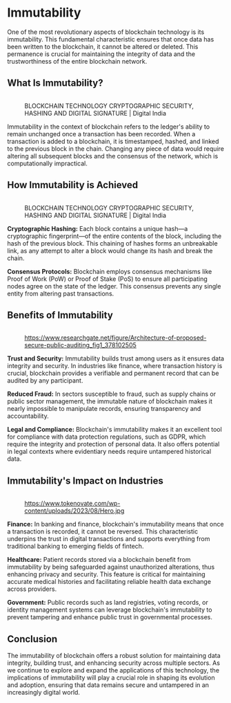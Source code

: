 # Immutability

One of the most revolutionary aspects of blockchain technology is its immutability. This fundamental characteristic ensures that once data has been written to the blockchain, it cannot be altered or deleted. This permanence is crucial for maintaining the integrity of data and the trustworthiness of the entire blockchain network.

## **What Is Immutability?**

<figure><img src="../../../.gitbook/assets/Screenshot 2024-05-10 at 10.19.23 PM.png" alt=""><figcaption><p>BLOCKCHAIN TECHNOLOGY CRYPTOGRAPHIC SECURITY, HASHING AND DIGITAL SIGNATURE | Digital India</p></figcaption></figure>

Immutability in the context of blockchain refers to the ledger's ability to remain unchanged once a transaction has been recorded. When a transaction is added to a blockchain, it is timestamped, hashed, and linked to the previous block in the chain. Changing any piece of data would require altering all subsequent blocks and the consensus of the network, which is computationally impractical.

## How Immutability is Achieved

<figure><img src="../../../.gitbook/assets/Screenshot 2024-05-10 at 10.19.49 PM.png" alt=""><figcaption><p>BLOCKCHAIN TECHNOLOGY CRYPTOGRAPHIC SECURITY, HASHING AND DIGITAL SIGNATURE | Digital India</p></figcaption></figure>

**Cryptographic Hashing:** Each block contains a unique hash—a cryptographic fingerprint—of the entire contents of the block, including the hash of the previous block. This chaining of hashes forms an unbreakable link, as any attempt to alter a block would change its hash and break the chain.

**Consensus Protocols:** Blockchain employs consensus mechanisms like Proof of Work (PoW) or Proof of Stake (PoS) to ensure all participating nodes agree on the state of the ledger. This consensus prevents any single entity from altering past transactions.

## Benefits of Immutability

<figure><img src="../../../.gitbook/assets/image (132).png" alt=""><figcaption><p><a href="https://www.researchgate.net/figure/Architecture-of-proposed-secure-public-auditing_fig1_378102505">https://www.researchgate.net/figure/Architecture-of-proposed-secure-public-auditing_fig1_378102505</a></p></figcaption></figure>

**Trust and Security:** Immutability builds trust among users as it ensures data integrity and security. In industries like finance, where transaction history is crucial, blockchain provides a verifiable and permanent record that can be audited by any participant.

**Reduced Fraud:** In sectors susceptible to fraud, such as supply chains or public sector management, the immutable nature of blockchain makes it nearly impossible to manipulate records, ensuring transparency and accountability.

**Legal and Compliance:** Blockchain's immutability makes it an excellent tool for compliance with data protection regulations, such as GDPR, which require the integrity and protection of personal data. It also offers potential in legal contexts where evidentiary needs require untampered historical data.

## Immutability's Impact on Industries

<figure><img src="../../../.gitbook/assets/image (133).png" alt=""><figcaption><p><a href="https://www.tokenovate.com/wp-content/uploads/2023/08/Hero.jpg">https://www.tokenovate.com/wp-content/uploads/2023/08/Hero.jpg</a></p></figcaption></figure>

**Finance:** In banking and finance, blockchain's immutability means that once a transaction is recorded, it cannot be reversed. This characteristic underpins the trust in digital transactions and supports everything from traditional banking to emerging fields of fintech.

**Healthcare:** Patient records stored via a blockchain benefit from immutability by being safeguarded against unauthorized alterations, thus enhancing privacy and security. This feature is critical for maintaining accurate medical histories and facilitating reliable health data exchange across providers.

**Government:** Public records such as land registries, voting records, or identity management systems can leverage blockchain's immutability to prevent tampering and enhance public trust in governmental processes.

## Conclusion

The immutability of blockchain offers a robust solution for maintaining data integrity, building trust, and enhancing security across multiple sectors. As we continue to explore and expand the applications of this technology, the implications of immutability will play a crucial role in shaping its evolution and adoption, ensuring that data remains secure and untampered in an increasingly digital world.
